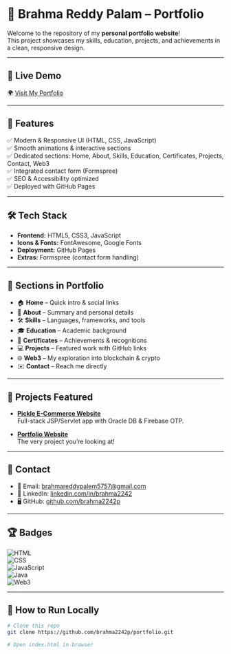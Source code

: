 # 🌟 Brahma Reddy Palam – Portfolio 

Welcome to the repository of my **personal portfolio website**!  
This project showcases my skills, education, projects, and achievements in a clean, responsive design.  

---

## 🔗 Live Demo  
🌍 [Visit My Portfolio](https://brahmareddypalam.site)  

---

## 📌 Features  

✅ Modern & Responsive UI (HTML, CSS, JavaScript)  
✅ Smooth animations & interactive sections  
✅ Dedicated sections: Home, About, Skills, Education, Certificates, Projects, Contact, Web3  
✅ Integrated contact form (Formspree)  
✅ SEO & Accessibility optimized  
✅ Deployed with GitHub Pages  

---

## 🛠️ Tech Stack  

- **Frontend:** HTML5, CSS3, JavaScript  
- **Icons & Fonts:** FontAwesome, Google Fonts  
- **Deployment:** GitHub Pages  
- **Extras:** Formspree (contact form handling)  

---

## 📂 Sections in Portfolio  

- 🏠 **Home** – Quick intro & social links  
- 👤 **About** – Summary and personal details  
- 🛠️ **Skills** – Languages, frameworks, and tools  
- 🎓 **Education** – Academic background  
- 📜 **Certificates** – Achievements & recognitions  
- 💻 **Projects** – Featured work with GitHub links  
- 🌐 **Web3** – My exploration into blockchain & crypto  
- ✉️ **Contact** – Reach me directly  

---

## 🚀 Projects Featured  

- **[Pickle E-Commerce Website](https://github.com/brahma2242p/spiceheritage)**  
   Full-stack JSP/Servlet app with Oracle DB & Firebase OTP.  

- **[Portfolio Website](https://github.com/brahma2242p/My-Portfolio)**  
   The very project you’re looking at!  

---

## 📧 Contact  

- 📩 Email: [brahmareddypalem5757@gmail.com](mailto:brahmareddypalem5757@gmail.com)  
- 💼 LinkedIn: [linkedin.com/in/brahma2242](https://linkedin.com/in/brahma2242)  
- 🖥️ GitHub: [github.com/brahma2242p](https://github.com/brahma2242p)  

---

## 🏆 Badges  

![HTML](https://img.shields.io/badge/HTML5-orange?logo=html5&logoColor=white)  
![CSS](https://img.shields.io/badge/CSS3-blue?logo=css3&logoColor=white)  
![JavaScript](https://img.shields.io/badge/JavaScript-yellow?logo=javascript&logoColor=black)  
![Java](https://img.shields.io/badge/Java-red?logo=java&logoColor=white)  
![Web3](https://img.shields.io/badge/Web3-black?logo=ethereum&logoColor=white)  

---

## 📌 How to Run Locally  

```bash
# Clone this repo
git clone https://github.com/brahma2242p/portfolio.git

# Open index.html in browser
